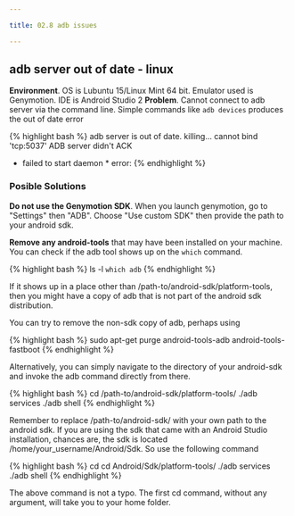 ```yaml
---

title: 02.8 adb issues

---
```


## adb server out of date - linux

**Environment**. OS is Lubuntu 15/Linux Mint 64 bit. Emulator used is Genymotion. IDE is Android Studio 2
**Problem**. Cannot connect to adb server via the command line. Simple commands like `adb devices` produces the out of date error

{% highlight bash %}
adb server is out of date.  killing...
cannot bind 'tcp:5037'
ADB server didn't ACK
* failed to start daemon *
error:
{% endhighlight %}

### Posible Solutions

**Do not use the Genymotion SDK**. When you launch genymotion, go to "Settings" then "ADB". Choose "Use custom SDK" then provide the path to your android sdk.

**Remove any android-tools** that may have been installed on your machine. You can check if the adb tool shows up on the `which` command.

{% highlight bash %}
ls -l `which adb`
{% endhighlight %}

If it shows up in a place other than /path-to/android-sdk/platform-tools, then you might have a copy of adb that is not part of the android sdk distribution. 

You can try to remove the non-sdk copy of adb, perhaps using

{% highlight bash %}
sudo apt-get purge android-tools-adb android-tools-fastboot
{% endhighlight %}

Alternatively, you can simply navigate to the directory of your android-sdk and invoke the adb command directly from there.

{% highlight bash %}
cd /path-to/android-sdk/platform-tools/
./adb services
./adb shell
{% endhighlight %}

Remember to replace /path-to/android-sdk/ with your own path to the android sdk. If you are using the sdk that came with an Android Studio installation, chances are, the sdk is located /home/your_username/Android/Sdk. So use the following command

{% highlight bash %}
cd 
cd Android/Sdk/platform-tools/
./adb services
./adb shell
{% endhighlight %}

The above command is not a typo. The first cd command, without any argument, will take you to your home folder.







